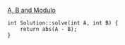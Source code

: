 [A, B and Modulo](https://www.scaler.com/academy/mentee-dashboard/class/34490/assignment/problems/5840/?navref=cl_pb_nv_tb)


```
int Solution::solve(int A, int B) {
    return abs(A - B);
}

```
